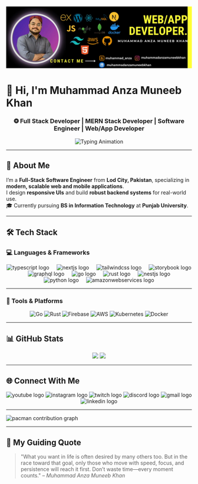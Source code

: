 ![Design and Development](https://raw.githubusercontent.com/muhammadanzamuneebkhan/muhammadanzamuneebkhan/master/githubbanner.jpg)

# 👋 Hi, I'm Muhammad Anza Muneeb Khan  

<h3 align="center">
❂ Full Stack Developer | MERN Stack Developer | Software Engineer | Web/App Developer
</h3>

<p align="center">
  <img 
    src="https://readme-typing-svg.demolab.com?font=Fira+Code&size=22&pause=1000&color=16A34A&center=true&vCenter=true&width=800&lines=Full-Stack+Developer+at+InventorX;MERN+Stack+Developer;Building+Real-World+Projects;Software+Engineer" 
    alt="Typing Animation" 
  />
</p>

---

## 📜 About Me  
I’m a **Full-Stack Software Engineer** from **Lod City, Pakistan**, specializing in **modern, scalable web and mobile applications**.  
I design **responsive UIs** and build **robust backend systems** for real-world use.  
🎓 Currently pursuing **BS in Information Technology** at **Punjab University**.

---

## 🛠 Tech Stack  

### 💻 Languages & Frameworks  
<div align="center">
  <img src="https://skillicons.dev/icons?i=ts" height="60" alt="typescript logo"  />
  <img width="12" />
  <img src="https://skillicons.dev/icons?i=nextjs" height="60" alt="nextjs logo"  />
  <img width="12" />
  <img src="https://skillicons.dev/icons?i=tailwind" height="60" alt="tailwindcss logo"  />
  <img width="12" />
  <img src="https://cdn.jsdelivr.net/gh/devicons/devicon/icons/storybook/storybook-original.svg" height="60" alt="storybook logo"  />
  <img width="12" />
  <img src="https://skillicons.dev/icons?i=graphql" height="60" alt="graphql logo"  />
  <img width="12" />
  <img src="https://skillicons.dev/icons?i=go" height="60" alt="go logo"  />
  <img width="12" />
  <img src="https://skillicons.dev/icons?i=rust" height="60" alt="rust logo"  />
  <img width="12" />
  <img src="https://skillicons.dev/icons?i=nestjs" height="60" alt="nestjs logo"  />
  <img width="12" />
  <img src="https://skillicons.dev/icons?i=py" height="60" alt="python logo"  />
  <img width="12" />
  <img src="https://skillicons.dev/icons?i=aws" height="60" alt="amazonwebservices logo"  />
</div>

---

### 🔧 Tools & Platforms  
<p align="center">
  <img src="https://cdn.jsdelivr.net/gh/devicons/devicon/icons/go/go-original-wordmark.svg" height="40" alt="Go" />
  <img src="https://cdn.jsdelivr.net/gh/devicons/devicon/icons/rust/rust-original.svg" height="40" alt="Rust" />
  <img src="https://cdn.jsdelivr.net/gh/devicons/devicon/icons/firebase/firebase-plain-wordmark.svg" height="40" alt="Firebase" />
  <img src="https://cdn.jsdelivr.net/gh/devicons/devicon/icons/amazonwebservices/amazonwebservices-line-wordmark.svg" height="40" alt="AWS" />
  <img src="https://cdn.jsdelivr.net/gh/devicons/devicon/icons/kubernetes/kubernetes-plain.svg" height="40" alt="Kubernetes" />
  <img src="https://cdn.jsdelivr.net/gh/devicons/devicon/icons/docker/docker-plain-wordmark.svg" height="40" alt="Docker" />
</p>

---

## 📊 GitHub Stats  
<div align="center">
  <img src="https://github-readme-stats.vercel.app/api?username=muhammadanzamuneebkhan&show_icons=true&theme=dracula&count_private=true" height="150" />
  <img src="https://github-readme-stats.vercel.app/api/top-langs?username=muhammadanzamuneebkhan&layout=compact&theme=dracula" height="150" />
</div>

---

## 🌐 Connect With Me  
<div align="center">
  <img src="https://img.shields.io/static/v1?message=Youtube&logo=youtube&label=&color=FF0000&logoColor=white&labelColor=&style=for-the-badge" height="35" alt="youtube logo"  />
  <img src="https://img.shields.io/static/v1?message=Instagram&logo=instagram&label=&color=E4405F&logoColor=white&labelColor=&style=for-the-badge" height="35" alt="instagram logo"  />
  <img src="https://img.shields.io/static/v1?message=Twitch&logo=twitch&label=&color=9146FF&logoColor=white&labelColor=&style=for-the-badge" height="35" alt="twitch logo"  />
  <img src="https://img.shields.io/static/v1?message=Discord&logo=discord&label=&color=7289DA&logoColor=white&labelColor=&style=for-the-badge" height="35" alt="discord logo"  />
  <img src="https://img.shields.io/static/v1?message=Gmail&logo=gmail&label=&color=D14836&logoColor=white&labelColor=&style=for-the-badge" height="35" alt="gmail logo"  />
  <img src="https://img.shields.io/static/v1?message=LinkedIn&logo=linkedin&label=&color=0077B5&logoColor=white&labelColor=&style=for-the-badge" height="35" alt="linkedin logo"  />
</div>

---

<picture>
  <source media="(prefers-color-scheme: dark)" srcset="https://raw.githubusercontent.com/muhammadanzamuneebkhan/muhammadanzamuneebkhan/output/pacman-contribution-graph-dark.svg">
  <source media="(prefers-color-scheme: light)" srcset="https://raw.githubusercontent.com/muhammadanzamuneebkhan/muhammadanzamuneebkhan/output/pacman-contribution-graph.svg">
  <img alt="pacman contribution graph" src="https://raw.githubusercontent.com/muhammadanzamuneebkhan/muhammadanzamuneebkhan/output/pacman-contribution-graph.svg">
</picture>

---

## 🧠 My Guiding Quote  
> "What you want in life is often desired by many others too. But in the race toward that goal, only those who move with speed, focus, and persistence will reach it first. Don’t waste time—every moment counts." – *Muhammad Anza Muneeb Khan*  
